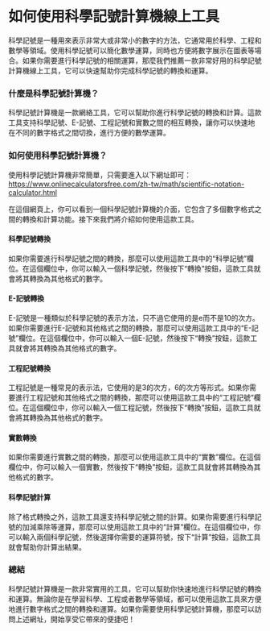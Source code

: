如何使用科學記號計算機線上工具
===============

科學記號是一種用來表示非常大或非常小的數字的方法，它通常用於科學、工程和數學等領域。使用科學記號可以簡化數學運算，同時也方便將數字展示在圖表等場合。如果你需要進行科學記號的相關運算，那麼我們推薦一款非常好用的科學記號計算機線上工具，它可以快速幫助你完成科學記號的轉換和運算。

### 什麼是科學記號計算機？

科學記號計算機是一款網絡工具，它可以幫助你進行科學記號的轉換和計算。這款工具支持科學記號、E-記號、工程記號和實數之間的相互轉換，讓你可以快速地在不同的數字格式之間切換，進行方便的數學運算。

### 如何使用科學記號計算機？

使用科學記號計算機非常簡單，只需要進入以下網址即可： <https://www.onlinecalculatorsfree.com/zh-tw/math/scientific-notation-calculator.html>

在這個網頁上，你可以看到一個科學記號計算機的介面，它包含了多個數字格式之間的轉換和計算功能。接下來我們將介紹如何使用這款工具。

#### 科學記號轉換

如果你需要進行科學記號之間的轉換，那麼可以使用這款工具中的“科學記號”欄位。在這個欄位中，你可以輸入一個科學記號，然後按下“轉換”按鈕，這款工具就會將其轉換為其他格式的數字。

#### E-記號轉換

E-記號是一種類似於科學記號的表示方法，只不過它使用的是e而不是10的次方。如果你需要進行E-記號和其他格式之間的轉換，那麼可以使用這款工具中的“E-記號”欄位。在這個欄位中，你可以輸入一個E-記號，然後按下“轉換”按鈕，這款工具就會將其轉換為其他格式的數字。

#### 工程記號轉換

工程記號是一種常見的表示法，它使用的是3的次方，6的次方等形式。如果你需要進行工程記號和其他格式之間的轉換，那麼可以使用這款工具中的“工程記號”欄位。在這個欄位中，你可以輸入一個工程記號，然後按下“轉換”按鈕，這款工具就會將其轉換為其他格式的數字。

#### 實數轉換

如果你需要進行實數之間的轉換，那麼可以使用這款工具中的“實數”欄位。在這個欄位中，你可以輸入一個實數，然後按下“轉換”按鈕，這款工具就會將其轉換為其他格式的數字。

#### 科學記號計算

除了格式轉換之外，這款工具還支持科學記號之間的計算。如果你需要進行科學記號的加減乘除等運算，那麼可以使用這款工具中的“計算”欄位。在這個欄位中，你可以輸入兩個科學記號，然後選擇你需要的運算符號，按下“計算”按鈕，這款工具就會幫助你計算出結果。

### 總結

科學記號計算機是一款非常實用的工具，它可以幫助你快速地進行科學記號的轉換和運算。無論你是在學習科學、工程或者數學等領域，都可以使用這款工具來方便地進行數字格式之間的轉換和運算。如果你需要使用科學記號計算機，那麼可以訪問上述網址，開始享受它帶來的便捷吧！